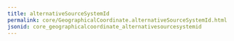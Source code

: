 ```yaml
---
title: alternativeSourceSystemId
permalink: core/GeographicalCoordinate.alternativeSourceSystemId.html
jsonid: core_geographicalcoordinate_alternativesourcesystemid
---
```

